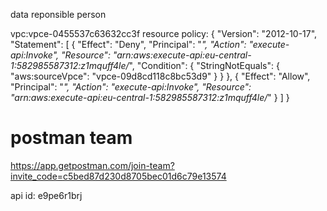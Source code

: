 data reponsible person


vpc:vpce-0455537c63632cc3f
resource policy:
{
    "Version": "2012-10-17",
    "Statement": [
        {
            "Effect": "Deny",
            "Principal": "*",
            "Action": "execute-api:Invoke",
            "Resource": "arn:aws:execute-api:eu-central-1:582985587312:z1mquff4le/*",
            "Condition": {
                "StringNotEquals": {
                    "aws:sourceVpce": "vpce-09d8cd118c8bc53d9"
                }
            }
        },
        {
            "Effect": "Allow",
            "Principal": "*",
            "Action": "execute-api:Invoke",
            "Resource": "arn:aws:execute-api:eu-central-1:582985587312:z1mquff4le/*"
        }
    ]
}
# postman team
https://app.getpostman.com/join-team?invite_code=c5bed87d230d8705bec01d6c79e13574


api id: e9pe6r1brj
